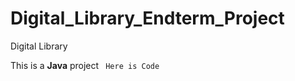 # Digital_Library_Endterm_Project
 Digital Library
 
 This is a **Java** project
 <code>
Here is Code
</code>
